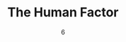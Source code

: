 ---
title: The Human Factor
subtitle: 
layout: default
modal-id: 6
date: 06
img: module-6.jpg
thumbnail: module-6.jpg
alt: image-alt
project-date: 08 Nov 2022
tutor: Dr Stelios Sotiriadis
unit: 12
description: The Human Factor
---